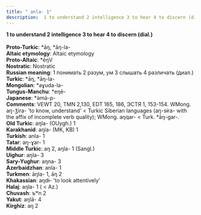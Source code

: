 ```yaml
---
title: " anla- 1"
description:  1 to understand 2 intelligence 3 to hear 4 to discern (dial.)
---
```

<strong> 1 to understand 2 intelligence 3 to hear 4 to discern (dial.)</strong><br><br>
<strong>Proto-Turkic</strong>:  *āŋ, *āŋ-la-<br>
<strong>Altaic etymology</strong>:  Altaic etymology<br>
<strong> Proto-Altaic</strong>:  *ēŋV<br>
<strong>Nostratic</strong>:  Nostratic<br>
<strong>Russian meaning</strong>:  1 понимать 2 разум, ум 3 слышать 4 различать (диал.)<br>
<strong>Turkic</strong>:  *āŋ, *āŋ-la-<br>
<strong>Mongolian</strong>:  *aɣuda-la-<br>
<strong>Tungus-Manchu</strong>:  *eŋē-<br>
<strong>Japanese</strong>:  *ǝ̀mǝ̀-p-<br>
<strong>Comments</strong>:  VEWT 20, TMN 2,130, EDT 165, 186, ЭСТЯ 1, 153-154. WMong. aŋ-ǯira- 'to know, understand' < Turkic Siberian languages (aŋ-sɨra- with the affix of incomplete verb quality); WMong. aŋqar- < Turk. *āŋ-gar-.<br>
<strong>Old Turkic</strong>:  aŋla- (OUygh.) 1<br>
<strong>Karakhanid</strong>:  aŋla- (MK, KB) 1<br>
<strong>Turkish</strong>:  anla- 1<br>
<strong>Tatar</strong>:  aŋ-ɣar- 1<br>
<strong>Middle Turkic</strong>:  aŋ 2, aŋla- 1 (Sangl.)<br>
<strong>Uighur</strong>:  aŋla- 3<br>
<strong>Sary-Yughur</strong>:  aŋna- 3<br>
<strong>Azerbaidzhan</strong>:  anla- 1<br>
<strong>Turkmen</strong>:  āŋla- 1, āŋ 2<br>
<strong>Khakassian</strong>:  aŋdɨ- 'to look attentively'<br>
<strong>Halaj</strong>:  aŋla- 1 ( < Az.)<br>
<strong>Chuvash</strong>:  ъʷn 2<br>
<strong>Yakut</strong>:  aŋlā- 4<br>
<strong>Kirghiz</strong>:  aŋ 2<br>


